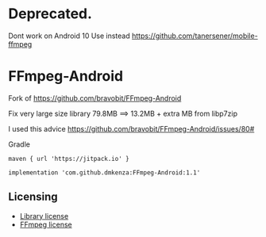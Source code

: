# Deprecated. 
Dont work on Android 10
Use instead https://github.com/tanersener/mobile-ffmpeg

# FFmpeg-Android
Fork of https://github.com/bravobit/FFmpeg-Android


Fix very large size library 
79.8MB ==> 13.2MB +  extra MB from libp7zip 

I used this advice
https://github.com/bravobit/FFmpeg-Android/issues/80# 

Gradle 

 `maven { url 'https://jitpack.io' }`

 `implementation 'com.github.dmkenza:FFmpeg-Android:1.1'`





## Licensing
- [Library license](https://github.com/bravobit/FFmpeg-Android/blob/master/LICENSE)
- [FFmpeg license](https://www.ffmpeg.org/legal.html)
